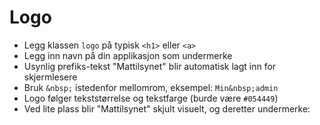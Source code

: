 # Logo <mark data-badge="Alfa"></mark>

- Legg klassen `logo` på typisk `<h1>` eller `<a>`
- Legg inn navn på din applikasjon som undermerke
- Usynlig prefiks-tekst "Mattilsynet" blir automatisk lagt inn for skjermlesere
- Bruk `&nbsp;` istedenfor mellomrom, eksempel: `Min&nbsp;admin`
- Logo følger tekststørrelse og tekstfarge (burde være `#054449`)
- Ved lite plass blir "Mattilsynet" skjult visuelt, og deretter undermerke:

<pre hidden>
<h1 class="styles.logo"></h1>
<a class="styles.logo" href="/">
  Undermerke
</a>

<div class="demo-resize">
  <h1 class="styles.logo">Resize&nbsp;Demo</h1>
</div>
</pre>
<Story stacked />
